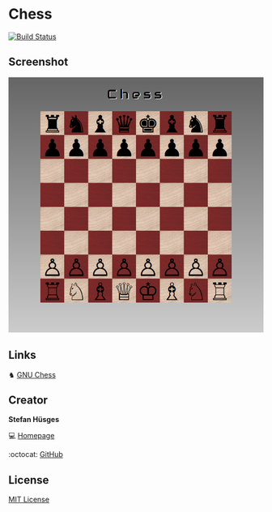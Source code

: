 Chess
=====

[![Build Status](https://travis-ci.org/tronsha/chess.svg?branch=master)](https://travis-ci.org/tronsha/chess)

## Screenshot

![](screenshot.png)

## Links

♞ [GNU Chess][3]

## Creator

**Stefan Hüsges**

:computer: [Homepage][1]

:octocat: [GitHub][2]

## License

[MIT License](LICENSE)

[1]: http://www.mpcx.net
[2]: https://github.com/tronsha
[3]: http://www.gnu.org/software/chess/
